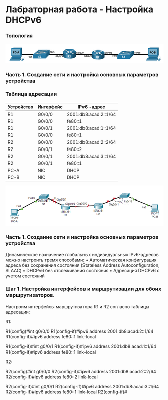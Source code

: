 
# Лабраторная работа - Настройка DHCPv6 

### Топология

![](dhcpv4.png)

### Часть 1. Создание сети и настройка основных параметров устройства

### Таблица адресации

| Устройство  | Интерфейс   | IPv6  -адрес          |
|-------------|-------------|-----------------------|
| R1          | G0/0/0      | 2001:db8:acad:2::1/64 | 
| R1          | G0/0/0      | fe80::1               | 
| R1          | G0/0/1      | 2001:db8:acad:1::1/64 | 
| R1          | G0/0/0      | fe80::1               | 
| R2          | G0/0/0      | 2001:db8:acad:2::2/64 | 
| R2          | G0/0/1      | fe80::2               | 
| R2          | G0/0/1      | 2001:db8:acad:3::1/64 | 
| R2          | G0/0/1      | fe80::1               | 
|PC-A         | NIC         | DHCP                  | 
|PC-B         | NIC         | DHCP                  | 




![](11.png)


### Часть 1. Создание сети и настройка основных параметров устройства

Динамическое назначение глобальных индивидуальных IPv6-адресов можно настроить тремя способами:
•	Автоматическая конфигурация адреса без сохранения состояния (Stateless Address Autoconfiguration, SLAAC)
•	DHCPv6 без отслеживания состояния
•	Адресация DHCPv6 с учетом состояний

### Шаг 1. Настройка интерфейсов и маршрутизации для обоих маршрутизаторов.

Настроим интерфейсы маршрутизатора R1 и R2 согласно таблицы адресации:

R1:

R1(config)#int g0/0/0
R1(config-if)#ipv6 address 2001:db8:acad:2::1/64
R1(config-if)#ipv6 address  fe80::1 link-local 

R1(config-if)#int g0/0/1
R1(config-if)#ipv6 address 2001:db8:acad:1::1/64
R1(config-if)#ipv6 address  fe80::1 link-local 

R2:

R2(config)#int g0/0/0
R2(config-if)#ipv6 address 2001:db8:acad:2::2/64
R2(config-if)#ipv6 address fe80::2 link-local 

R2(config-if)#int g0/0/1
R2(config-if)#ipv6 address 2001:db8:acad:3::1/64
R2(config-if)#ipv6 address fe80::1 link-local 
R2(config-if)#

